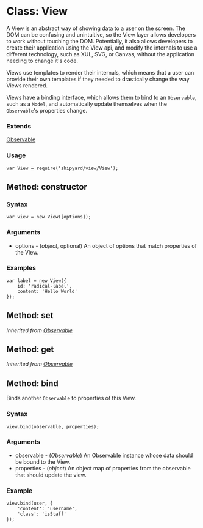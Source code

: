 # Class: View

A View is an abstract way of showing data to a user on the screen. The
DOM can be confusing and unintuitive, so the View layer allows
developers to work without touching the DOM. Potentially, it also allows
developers to create their application using the View api, and modify
the internals to use a different technology, such as XUL, SVG, or
Canvas, without the application needing to change it's code.

Views use templates to render their internals, which means that a user
can provide their own templates if they needed to drastically change the
way Views rendered.

Views have a binding interface, which allows them to bind to an
`Observable`, such as a `Model`, and automatically update themselves
when the `Observable`'s properties change.

### Extends

[Observable][]

### Usage

	var View = require('shipyard/view/View');

## Method: constructor

### Syntax

	var view = new View([options]);

### Arguments

- options - (_object_, optional) An object of options that match
  properties of the View.

### Examples

	var label = new View({
		id: 'radical-label',
		content: 'Hello World'
	});

## Method: set

_Inherited from [Observable][]_

## Method: get

_Inherited from [Observable][]_

## Method: bind

Binds another `Observable` to properties of this View.

### Syntax

	view.bind(observable, properties);

### Arguments

- observable - (_Observable_) An Observable instance whose data should
  be bound to the View.
- properties - (_object_) An object map of properties from the
  observable that should update the view.

### Example

	view.bind(user, {
		'content': 'username',
		'class': 'isStaff'
	});


[Observable]: ./observable.md#Observable
